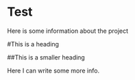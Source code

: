 Test
====

Here is some information about the project

#This is a heading

##This is a smaller heading

Here I can write some more info.
